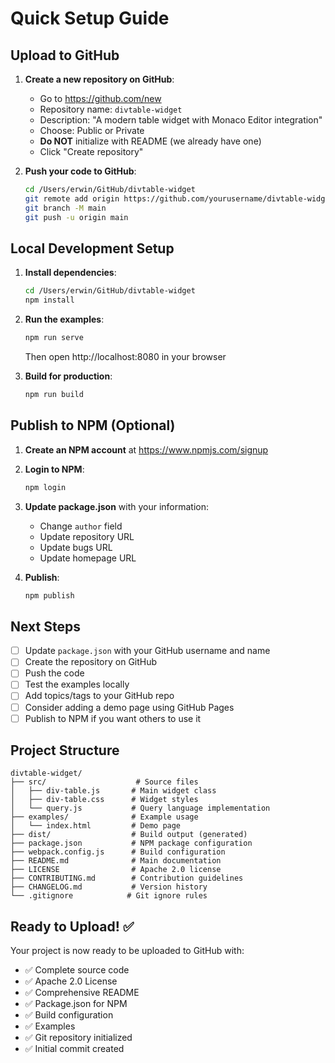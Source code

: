 # Quick Setup Guide

## Upload to GitHub

1. **Create a new repository on GitHub**:
   - Go to https://github.com/new
   - Repository name: `divtable-widget`
   - Description: "A modern table widget with Monaco Editor integration"
   - Choose: Public or Private
   - **Do NOT** initialize with README (we already have one)
   - Click "Create repository"

2. **Push your code to GitHub**:
   ```bash
   cd /Users/erwin/GitHub/divtable-widget
   git remote add origin https://github.com/yourusername/divtable-widget.git
   git branch -M main
   git push -u origin main
   ```

## Local Development Setup

1. **Install dependencies**:
   ```bash
   cd /Users/erwin/GitHub/divtable-widget
   npm install
   ```

2. **Run the examples**:
   ```bash
   npm run serve
   ```
   Then open http://localhost:8080 in your browser

3. **Build for production**:
   ```bash
   npm run build
   ```

## Publish to NPM (Optional)

1. **Create an NPM account** at https://www.npmjs.com/signup

2. **Login to NPM**:
   ```bash
   npm login
   ```

3. **Update package.json** with your information:
   - Change `author` field
   - Update repository URL
   - Update bugs URL
   - Update homepage URL

4. **Publish**:
   ```bash
   npm publish
   ```

## Next Steps

- [ ] Update `package.json` with your GitHub username and name
- [ ] Create the repository on GitHub
- [ ] Push the code
- [ ] Test the examples locally
- [ ] Add topics/tags to your GitHub repo
- [ ] Consider adding a demo page using GitHub Pages
- [ ] Publish to NPM if you want others to use it

## Project Structure

```
divtable-widget/
├── src/                    # Source files
│   ├── div-table.js       # Main widget class
│   ├── div-table.css      # Widget styles
│   └── query.js           # Query language implementation
├── examples/              # Example usage
│   └── index.html         # Demo page
├── dist/                  # Build output (generated)
├── package.json           # NPM package configuration
├── webpack.config.js      # Build configuration
├── README.md              # Main documentation
├── LICENSE                # Apache 2.0 license
├── CONTRIBUTING.md        # Contribution guidelines
├── CHANGELOG.md           # Version history
└── .gitignore            # Git ignore rules
```

## Ready to Upload! ✅

Your project is now ready to be uploaded to GitHub with:
- ✅ Complete source code
- ✅ Apache 2.0 License
- ✅ Comprehensive README
- ✅ Package.json for NPM
- ✅ Build configuration
- ✅ Examples
- ✅ Git repository initialized
- ✅ Initial commit created
